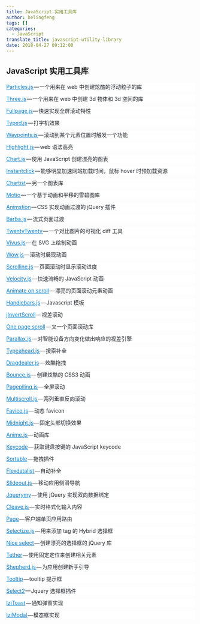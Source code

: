 ```yaml
---
title: JavaScript 实用工具库
author: helingfeng
tags: []
categories:
  - JavaScript
translate_title: javascript-utility-library
date: 2018-04-27 09:12:00
---
```

## JavaScript 实用工具库

<p style="margin-top: 0px; margin-bottom: 0.714285em; padding: 0px; border: 0px; line-height: 1.57143em; color: rgb(33, 37, 41); font-family: &quot;Monospaced Number&quot;, &quot;Chinese Quote&quot;, -apple-system, system-ui, &quot;Segoe UI&quot;, Roboto, &quot;PingFang SC&quot;, &quot;Hiragino Sans GB&quot;, &quot;Microsoft YaHei&quot;, &quot;Helvetica Neue&quot;, Helvetica, Arial, sans-serif; white-space: normal; background-color: rgb(255, 255, 255);">
    <a href="http://vincentgarreau.com/particles.js/" target="_blank" style="margin: 0px; padding: 0px; border: 0px; line-height: 1.57143em; cursor: pointer; color: rgb(4, 122, 198);">Particles.js </a>— 一个用来在 web 中创建炫酷的浮动粒子的库
</p>
<p style="margin-top: 0px; margin-bottom: 0.714285em; padding: 0px; border: 0px; line-height: 1.57143em; color: rgb(33, 37, 41); font-family: &quot;Monospaced Number&quot;, &quot;Chinese Quote&quot;, -apple-system, system-ui, &quot;Segoe UI&quot;, Roboto, &quot;PingFang SC&quot;, &quot;Hiragino Sans GB&quot;, &quot;Microsoft YaHei&quot;, &quot;Helvetica Neue&quot;, Helvetica, Arial, sans-serif; white-space: normal; background-color: rgb(255, 255, 255);">
    <a href="https://threejs.org/" target="_blank" style="margin: 0px; padding: 0px; border: 0px; line-height: 1.57143em; cursor: pointer; color: rgb(4, 122, 198);">Three.js</a> — 一个用来在 web 中创建 3d 物体和 3d 空间的库
</p>
<p style="margin-top: 0px; margin-bottom: 0.714285em; padding: 0px; border: 0px; line-height: 1.57143em; color: rgb(33, 37, 41); font-family: &quot;Monospaced Number&quot;, &quot;Chinese Quote&quot;, -apple-system, system-ui, &quot;Segoe UI&quot;, Roboto, &quot;PingFang SC&quot;, &quot;Hiragino Sans GB&quot;, &quot;Microsoft YaHei&quot;, &quot;Helvetica Neue&quot;, Helvetica, Arial, sans-serif; white-space: normal; background-color: rgb(255, 255, 255);">
    <a href="https://alvarotrigo.com/fullPage/#firstPage" target="_blank" style="margin: 0px; padding: 0px; border: 0px; line-height: 1.57143em; cursor: pointer; color: rgb(4, 122, 198);">Fullpage.js</a>— 快速实现全屏滚动特性
</p>
<p style="margin-top: 0px; margin-bottom: 0.714285em; padding: 0px; border: 0px; line-height: 1.57143em; color: rgb(33, 37, 41); font-family: &quot;Monospaced Number&quot;, &quot;Chinese Quote&quot;, -apple-system, system-ui, &quot;Segoe UI&quot;, Roboto, &quot;PingFang SC&quot;, &quot;Hiragino Sans GB&quot;, &quot;Microsoft YaHei&quot;, &quot;Helvetica Neue&quot;, Helvetica, Arial, sans-serif; white-space: normal; background-color: rgb(255, 255, 255);">
    <a href="http://www.mattboldt.com/demos/typed-js/" target="_blank" style="margin: 0px; padding: 0px; border: 0px; line-height: 1.57143em; cursor: pointer; color: rgb(4, 122, 198);">Typed.js</a> — 打字机效果
</p>
<p style="margin-top: 0px; margin-bottom: 0.714285em; padding: 0px; border: 0px; line-height: 1.57143em; color: rgb(33, 37, 41); font-family: &quot;Monospaced Number&quot;, &quot;Chinese Quote&quot;, -apple-system, system-ui, &quot;Segoe UI&quot;, Roboto, &quot;PingFang SC&quot;, &quot;Hiragino Sans GB&quot;, &quot;Microsoft YaHei&quot;, &quot;Helvetica Neue&quot;, Helvetica, Arial, sans-serif; white-space: normal; background-color: rgb(255, 255, 255);">
    <a href="http://imakewebthings.com/waypoints/" target="_blank" style="margin: 0px; padding: 0px; border: 0px; line-height: 1.57143em; cursor: pointer; color: rgb(4, 122, 198);">Waypoints.js </a>— 滚动到某个元素位置时触发一个功能
</p>
<p style="margin-top: 0px; margin-bottom: 0.714285em; padding: 0px; border: 0px; line-height: 1.57143em; color: rgb(33, 37, 41); font-family: &quot;Monospaced Number&quot;, &quot;Chinese Quote&quot;, -apple-system, system-ui, &quot;Segoe UI&quot;, Roboto, &quot;PingFang SC&quot;, &quot;Hiragino Sans GB&quot;, &quot;Microsoft YaHei&quot;, &quot;Helvetica Neue&quot;, Helvetica, Arial, sans-serif; white-space: normal; background-color: rgb(255, 255, 255);">
    <a href="https://highlightjs.org/" target="_blank" style="margin: 0px; padding: 0px; border: 0px; line-height: 1.57143em; cursor: pointer; color: rgb(4, 122, 198);">Highlight.js </a>— web 语法高亮
</p>
<p style="margin-top: 0px; margin-bottom: 0.714285em; padding: 0px; border: 0px; line-height: 1.57143em; color: rgb(33, 37, 41); font-family: &quot;Monospaced Number&quot;, &quot;Chinese Quote&quot;, -apple-system, system-ui, &quot;Segoe UI&quot;, Roboto, &quot;PingFang SC&quot;, &quot;Hiragino Sans GB&quot;, &quot;Microsoft YaHei&quot;, &quot;Helvetica Neue&quot;, Helvetica, Arial, sans-serif; white-space: normal; background-color: rgb(255, 255, 255);">
    <a href="http://www.chartjs.org/" target="_blank" style="margin: 0px; padding: 0px; border: 0px; line-height: 1.57143em; cursor: pointer; color: rgb(4, 122, 198);">Chart.js</a> — 使用 JavaScript 创建漂亮的图表
</p>
<p style="margin-top: 0px; margin-bottom: 0.714285em; padding: 0px; border: 0px; line-height: 1.57143em; color: rgb(33, 37, 41); font-family: &quot;Monospaced Number&quot;, &quot;Chinese Quote&quot;, -apple-system, system-ui, &quot;Segoe UI&quot;, Roboto, &quot;PingFang SC&quot;, &quot;Hiragino Sans GB&quot;, &quot;Microsoft YaHei&quot;, &quot;Helvetica Neue&quot;, Helvetica, Arial, sans-serif; white-space: normal; background-color: rgb(255, 255, 255);">
    <a href="http://instantclick.io/" target="_blank" style="margin: 0px; padding: 0px; border: 0px; line-height: 1.57143em; cursor: pointer; color: rgb(4, 122, 198);">Instantclick</a> — 能够明显加速网站加载时间，鼠标 hover 时预加载资源
</p>
<p style="margin-top: 0px; margin-bottom: 0.714285em; padding: 0px; border: 0px; line-height: 1.57143em; color: rgb(33, 37, 41); font-family: &quot;Monospaced Number&quot;, &quot;Chinese Quote&quot;, -apple-system, system-ui, &quot;Segoe UI&quot;, Roboto, &quot;PingFang SC&quot;, &quot;Hiragino Sans GB&quot;, &quot;Microsoft YaHei&quot;, &quot;Helvetica Neue&quot;, Helvetica, Arial, sans-serif; white-space: normal; background-color: rgb(255, 255, 255);">
    <a href="http://gionkunz.github.io/chartist-js/index.html" target="_blank" style="margin: 0px; padding: 0px; border: 0px; line-height: 1.57143em; cursor: pointer; color: rgb(4, 122, 198);">Chartist</a> — 另一个图表库
</p>
<p style="margin-top: 0px; margin-bottom: 0.714285em; padding: 0px; border: 0px; line-height: 1.57143em; color: rgb(33, 37, 41); font-family: &quot;Monospaced Number&quot;, &quot;Chinese Quote&quot;, -apple-system, system-ui, &quot;Segoe UI&quot;, Roboto, &quot;PingFang SC&quot;, &quot;Hiragino Sans GB&quot;, &quot;Microsoft YaHei&quot;, &quot;Helvetica Neue&quot;, Helvetica, Arial, sans-serif; white-space: normal; background-color: rgb(255, 255, 255);">
    <a href="http://darsa.in/motio/#!introduction" target="_blank" style="margin: 0px; padding: 0px; border: 0px; line-height: 1.57143em; cursor: pointer; color: rgb(4, 122, 198);">Motio </a>— 一个基于动画和平移的雪碧图库
</p>
<p style="margin-top: 0px; margin-bottom: 0.714285em; padding: 0px; border: 0px; line-height: 1.57143em; color: rgb(33, 37, 41); font-family: &quot;Monospaced Number&quot;, &quot;Chinese Quote&quot;, -apple-system, system-ui, &quot;Segoe UI&quot;, Roboto, &quot;PingFang SC&quot;, &quot;Hiragino Sans GB&quot;, &quot;Microsoft YaHei&quot;, &quot;Helvetica Neue&quot;, Helvetica, Arial, sans-serif; white-space: normal; background-color: rgb(255, 255, 255);">
    <a href="http://git.blivesta.com/animsition/" target="_blank" style="margin: 0px; padding: 0px; border: 0px; line-height: 1.57143em; cursor: pointer; color: rgb(4, 122, 198);">Animstion</a> — CSS 实现动画过渡的 jQuery 插件
</p>
<p style="margin-top: 0px; margin-bottom: 0.714285em; padding: 0px; border: 0px; line-height: 1.57143em; color: rgb(33, 37, 41); font-family: &quot;Monospaced Number&quot;, &quot;Chinese Quote&quot;, -apple-system, system-ui, &quot;Segoe UI&quot;, Roboto, &quot;PingFang SC&quot;, &quot;Hiragino Sans GB&quot;, &quot;Microsoft YaHei&quot;, &quot;Helvetica Neue&quot;, Helvetica, Arial, sans-serif; white-space: normal; background-color: rgb(255, 255, 255);">
    <a href="https://github.com/luruke/barba.js" target="_blank" style="margin: 0px; padding: 0px; border: 0px; line-height: 1.57143em; cursor: pointer; color: rgb(4, 122, 198);">Barba.js</a> — 流式页面过渡
</p>
<p style="margin-top: 0px; margin-bottom: 0.714285em; padding: 0px; border: 0px; line-height: 1.57143em; color: rgb(33, 37, 41); font-family: &quot;Monospaced Number&quot;, &quot;Chinese Quote&quot;, -apple-system, system-ui, &quot;Segoe UI&quot;, Roboto, &quot;PingFang SC&quot;, &quot;Hiragino Sans GB&quot;, &quot;Microsoft YaHei&quot;, &quot;Helvetica Neue&quot;, Helvetica, Arial, sans-serif; white-space: normal; background-color: rgb(255, 255, 255);">
    <a href="http://zurb.com/playground/twentytwenty" target="_blank" style="margin: 0px; padding: 0px; border: 0px; line-height: 1.57143em; cursor: pointer; color: rgb(4, 122, 198);">TwentyTwenty </a>— 一个对比图片的可视化 diff 工具
</p>
<p style="margin-top: 0px; margin-bottom: 0.714285em; padding: 0px; border: 0px; line-height: 1.57143em; color: rgb(33, 37, 41); font-family: &quot;Monospaced Number&quot;, &quot;Chinese Quote&quot;, -apple-system, system-ui, &quot;Segoe UI&quot;, Roboto, &quot;PingFang SC&quot;, &quot;Hiragino Sans GB&quot;, &quot;Microsoft YaHei&quot;, &quot;Helvetica Neue&quot;, Helvetica, Arial, sans-serif; white-space: normal; background-color: rgb(255, 255, 255);">
    <a href="https://github.com/maxwellito/vivus#vivusjs" target="_blank" style="margin: 0px; padding: 0px; border: 0px; line-height: 1.57143em; cursor: pointer; color: rgb(4, 122, 198);">Vivus.js</a> — 在 SVG 上绘制动画
</p>
<p style="margin-top: 0px; margin-bottom: 0.714285em; padding: 0px; border: 0px; line-height: 1.57143em; color: rgb(33, 37, 41); font-family: &quot;Monospaced Number&quot;, &quot;Chinese Quote&quot;, -apple-system, system-ui, &quot;Segoe UI&quot;, Roboto, &quot;PingFang SC&quot;, &quot;Hiragino Sans GB&quot;, &quot;Microsoft YaHei&quot;, &quot;Helvetica Neue&quot;, Helvetica, Arial, sans-serif; white-space: normal; background-color: rgb(255, 255, 255);">
    <a href="http://mynameismatthieu.com/WOW/" target="_blank" style="margin: 0px; padding: 0px; border: 0px; line-height: 1.57143em; cursor: pointer; color: rgb(4, 122, 198);">Wow.js </a>— 滚动时展现动画
</p>
<p style="margin-top: 0px; margin-bottom: 0.714285em; padding: 0px; border: 0px; line-height: 1.57143em; color: rgb(33, 37, 41); font-family: &quot;Monospaced Number&quot;, &quot;Chinese Quote&quot;, -apple-system, system-ui, &quot;Segoe UI&quot;, Roboto, &quot;PingFang SC&quot;, &quot;Hiragino Sans GB&quot;, &quot;Microsoft YaHei&quot;, &quot;Helvetica Neue&quot;, Helvetica, Arial, sans-serif; white-space: normal; background-color: rgb(255, 255, 255);">
    <a href="https://github.com/anthonyly/Scrolline.js" target="_blank" style="margin: 0px; padding: 0px; border: 0px; line-height: 1.57143em; cursor: pointer; color: rgb(4, 122, 198);">Scrolline.js</a> — 页面滚动时显示滚动进度
</p>
<p style="margin-top: 0px; margin-bottom: 0.714285em; padding: 0px; border: 0px; line-height: 1.57143em; color: rgb(33, 37, 41); font-family: &quot;Monospaced Number&quot;, &quot;Chinese Quote&quot;, -apple-system, system-ui, &quot;Segoe UI&quot;, Roboto, &quot;PingFang SC&quot;, &quot;Hiragino Sans GB&quot;, &quot;Microsoft YaHei&quot;, &quot;Helvetica Neue&quot;, Helvetica, Arial, sans-serif; white-space: normal; background-color: rgb(255, 255, 255);">
    <a href="http://velocityjs.org/" target="_blank" style="margin: 0px; padding: 0px; border: 0px; line-height: 1.57143em; cursor: pointer; color: rgb(4, 122, 198);">Velocity.js</a> — 快速流畅的 JavaScript 动画
</p>
<p style="margin-top: 0px; margin-bottom: 0.714285em; padding: 0px; border: 0px; line-height: 1.57143em; color: rgb(33, 37, 41); font-family: &quot;Monospaced Number&quot;, &quot;Chinese Quote&quot;, -apple-system, system-ui, &quot;Segoe UI&quot;, Roboto, &quot;PingFang SC&quot;, &quot;Hiragino Sans GB&quot;, &quot;Microsoft YaHei&quot;, &quot;Helvetica Neue&quot;, Helvetica, Arial, sans-serif; white-space: normal; background-color: rgb(255, 255, 255);">
    <a href="http://michalsnik.github.io/aos/" target="_blank" style="margin: 0px; padding: 0px; border: 0px; line-height: 1.57143em; cursor: pointer; color: rgb(4, 122, 198);">Animate on scroll</a> — 漂亮的页面滚动元素动画
</p>
<p style="margin-top: 0px; margin-bottom: 0.714285em; padding: 0px; border: 0px; line-height: 1.57143em; color: rgb(33, 37, 41); font-family: &quot;Monospaced Number&quot;, &quot;Chinese Quote&quot;, -apple-system, system-ui, &quot;Segoe UI&quot;, Roboto, &quot;PingFang SC&quot;, &quot;Hiragino Sans GB&quot;, &quot;Microsoft YaHei&quot;, &quot;Helvetica Neue&quot;, Helvetica, Arial, sans-serif; white-space: normal; background-color: rgb(255, 255, 255);">
    <a href="http://handlebarsjs.com/" target="_blank" style="margin: 0px; padding: 0px; border: 0px; line-height: 1.57143em; cursor: pointer; color: rgb(4, 122, 198);">Handlebars.js</a> — Javascript 模板
</p>
<p style="margin-top: 0px; margin-bottom: 0.714285em; padding: 0px; border: 0px; line-height: 1.57143em; color: rgb(33, 37, 41); font-family: &quot;Monospaced Number&quot;, &quot;Chinese Quote&quot;, -apple-system, system-ui, &quot;Segoe UI&quot;, Roboto, &quot;PingFang SC&quot;, &quot;Hiragino Sans GB&quot;, &quot;Microsoft YaHei&quot;, &quot;Helvetica Neue&quot;, Helvetica, Arial, sans-serif; white-space: normal; background-color: rgb(255, 255, 255);">
    <a href="http://www.pixxelfactory.net/jInvertScroll/" target="_blank" style="margin: 0px; padding: 0px; border: 0px; line-height: 1.57143em; cursor: pointer; color: rgb(4, 122, 198);">jInvertScroll</a> — 视差滚动
</p>
<p style="margin-top: 0px; margin-bottom: 0.714285em; padding: 0px; border: 0px; line-height: 1.57143em; color: rgb(33, 37, 41); font-family: &quot;Monospaced Number&quot;, &quot;Chinese Quote&quot;, -apple-system, system-ui, &quot;Segoe UI&quot;, Roboto, &quot;PingFang SC&quot;, &quot;Hiragino Sans GB&quot;, &quot;Microsoft YaHei&quot;, &quot;Helvetica Neue&quot;, Helvetica, Arial, sans-serif; white-space: normal; background-color: rgb(255, 255, 255);">
    <a href="https://github.com/peachananr/onepage-scroll" target="_blank" style="margin: 0px; padding: 0px; border: 0px; line-height: 1.57143em; cursor: pointer; color: rgb(4, 122, 198);">One page scroll</a> — 又一个页面滚动库
</p>
<p style="margin-top: 0px; margin-bottom: 0.714285em; padding: 0px; border: 0px; line-height: 1.57143em; color: rgb(33, 37, 41); font-family: &quot;Monospaced Number&quot;, &quot;Chinese Quote&quot;, -apple-system, system-ui, &quot;Segoe UI&quot;, Roboto, &quot;PingFang SC&quot;, &quot;Hiragino Sans GB&quot;, &quot;Microsoft YaHei&quot;, &quot;Helvetica Neue&quot;, Helvetica, Arial, sans-serif; white-space: normal; background-color: rgb(255, 255, 255);">
    <a href="https://github.com/wagerfield/parallax" target="_blank" style="margin: 0px; padding: 0px; border: 0px; line-height: 1.57143em; cursor: pointer; color: rgb(4, 122, 198);">Parallax.js</a> — 对智能设备方向变化做出响应的视差引擎
</p>
<p style="margin-top: 0px; margin-bottom: 0.714285em; padding: 0px; border: 0px; line-height: 1.57143em; color: rgb(33, 37, 41); font-family: &quot;Monospaced Number&quot;, &quot;Chinese Quote&quot;, -apple-system, system-ui, &quot;Segoe UI&quot;, Roboto, &quot;PingFang SC&quot;, &quot;Hiragino Sans GB&quot;, &quot;Microsoft YaHei&quot;, &quot;Helvetica Neue&quot;, Helvetica, Arial, sans-serif; white-space: normal; background-color: rgb(255, 255, 255);">
    <a href="http://twitter.github.io/typeahead.js/" target="_blank" style="margin: 0px; padding: 0px; border: 0px; line-height: 1.57143em; cursor: pointer; color: rgb(4, 122, 198);">Typeahead.js </a>— 搜索补全
</p>
<p style="margin-top: 0px; margin-bottom: 0.714285em; padding: 0px; border: 0px; line-height: 1.57143em; color: rgb(33, 37, 41); font-family: &quot;Monospaced Number&quot;, &quot;Chinese Quote&quot;, -apple-system, system-ui, &quot;Segoe UI&quot;, Roboto, &quot;PingFang SC&quot;, &quot;Hiragino Sans GB&quot;, &quot;Microsoft YaHei&quot;, &quot;Helvetica Neue&quot;, Helvetica, Arial, sans-serif; white-space: normal; background-color: rgb(255, 255, 255);">
    <a href="http://skidding.github.io/dragdealer/" target="_blank" style="margin: 0px; padding: 0px; border: 0px; line-height: 1.57143em; cursor: pointer; color: rgb(4, 122, 198);">Dragdealer.js</a> — 炫酷拖拽
</p>
<p style="margin-top: 0px; margin-bottom: 0.714285em; padding: 0px; border: 0px; line-height: 1.57143em; color: rgb(33, 37, 41); font-family: &quot;Monospaced Number&quot;, &quot;Chinese Quote&quot;, -apple-system, system-ui, &quot;Segoe UI&quot;, Roboto, &quot;PingFang SC&quot;, &quot;Hiragino Sans GB&quot;, &quot;Microsoft YaHei&quot;, &quot;Helvetica Neue&quot;, Helvetica, Arial, sans-serif; white-space: normal; background-color: rgb(255, 255, 255);">
    <a href="http://bouncejs.com/" target="_blank" style="margin: 0px; padding: 0px; border: 0px; line-height: 1.57143em; cursor: pointer; color: rgb(4, 122, 198);">Bounce.js </a>— 创建炫酷的 CSS3 动画
</p>
<p style="margin-top: 0px; margin-bottom: 0.714285em; padding: 0px; border: 0px; line-height: 1.57143em; color: rgb(33, 37, 41); font-family: &quot;Monospaced Number&quot;, &quot;Chinese Quote&quot;, -apple-system, system-ui, &quot;Segoe UI&quot;, Roboto, &quot;PingFang SC&quot;, &quot;Hiragino Sans GB&quot;, &quot;Microsoft YaHei&quot;, &quot;Helvetica Neue&quot;, Helvetica, Arial, sans-serif; white-space: normal; background-color: rgb(255, 255, 255);">
    <a href="https://github.com/alvarotrigo/pagePiling.js" target="_blank" style="margin: 0px; padding: 0px; border: 0px; line-height: 1.57143em; cursor: pointer; color: rgb(4, 122, 198);">Pagepiling.js</a> — 全屏滚动
</p>
<p style="margin-top: 0px; margin-bottom: 0.714285em; padding: 0px; border: 0px; line-height: 1.57143em; color: rgb(33, 37, 41); font-family: &quot;Monospaced Number&quot;, &quot;Chinese Quote&quot;, -apple-system, system-ui, &quot;Segoe UI&quot;, Roboto, &quot;PingFang SC&quot;, &quot;Hiragino Sans GB&quot;, &quot;Microsoft YaHei&quot;, &quot;Helvetica Neue&quot;, Helvetica, Arial, sans-serif; white-space: normal; background-color: rgb(255, 255, 255);">
    <a href="https://github.com/alvarotrigo/multiscroll.js" target="_blank" style="margin: 0px; padding: 0px; border: 0px; line-height: 1.57143em; cursor: pointer; color: rgb(4, 122, 198);">Multiscroll.js </a>— 两列垂直反向滚动
</p>
<p style="margin-top: 0px; margin-bottom: 0.714285em; padding: 0px; border: 0px; line-height: 1.57143em; color: rgb(33, 37, 41); font-family: &quot;Monospaced Number&quot;, &quot;Chinese Quote&quot;, -apple-system, system-ui, &quot;Segoe UI&quot;, Roboto, &quot;PingFang SC&quot;, &quot;Hiragino Sans GB&quot;, &quot;Microsoft YaHei&quot;, &quot;Helvetica Neue&quot;, Helvetica, Arial, sans-serif; white-space: normal; background-color: rgb(255, 255, 255);">
    <a href="http://lab.ejci.net/favico.js/" target="_blank" style="margin: 0px; padding: 0px; border: 0px; line-height: 1.57143em; cursor: pointer; color: rgb(4, 122, 198);">Favico.js</a> — 动态 favicon
</p>
<p style="margin-top: 0px; margin-bottom: 0.714285em; padding: 0px; border: 0px; line-height: 1.57143em; color: rgb(33, 37, 41); font-family: &quot;Monospaced Number&quot;, &quot;Chinese Quote&quot;, -apple-system, system-ui, &quot;Segoe UI&quot;, Roboto, &quot;PingFang SC&quot;, &quot;Hiragino Sans GB&quot;, &quot;Microsoft YaHei&quot;, &quot;Helvetica Neue&quot;, Helvetica, Arial, sans-serif; white-space: normal; background-color: rgb(255, 255, 255);">
    <a href="http://aerolab.github.io/midnight.js/" target="_blank" style="margin: 0px; padding: 0px; border: 0px; line-height: 1.57143em; cursor: pointer; color: rgb(4, 122, 198);">Midnight.js </a>— 固定头部切换效果
</p>
<p style="margin-top: 0px; margin-bottom: 0.714285em; padding: 0px; border: 0px; line-height: 1.57143em; color: rgb(33, 37, 41); font-family: &quot;Monospaced Number&quot;, &quot;Chinese Quote&quot;, -apple-system, system-ui, &quot;Segoe UI&quot;, Roboto, &quot;PingFang SC&quot;, &quot;Hiragino Sans GB&quot;, &quot;Microsoft YaHei&quot;, &quot;Helvetica Neue&quot;, Helvetica, Arial, sans-serif; white-space: normal; background-color: rgb(255, 255, 255);">
    <a href="http://animejs.com/" target="_blank" style="margin: 0px; padding: 0px; border: 0px; line-height: 1.57143em; cursor: pointer; color: rgb(4, 122, 198);">Anime.js </a>— 动画库
</p>
<p style="margin-top: 0px; margin-bottom: 0.714285em; padding: 0px; border: 0px; line-height: 1.57143em; color: rgb(33, 37, 41); font-family: &quot;Monospaced Number&quot;, &quot;Chinese Quote&quot;, -apple-system, system-ui, &quot;Segoe UI&quot;, Roboto, &quot;PingFang SC&quot;, &quot;Hiragino Sans GB&quot;, &quot;Microsoft YaHei&quot;, &quot;Helvetica Neue&quot;, Helvetica, Arial, sans-serif; white-space: normal; background-color: rgb(255, 255, 255);">
    <a href="http://keycode.info/" target="_blank" style="margin: 0px; padding: 0px; border: 0px; line-height: 1.57143em; cursor: pointer; color: rgb(4, 122, 198);">Keycode</a> — 获取键盘按键的 JavaScript keycode
</p>
<p style="margin-top: 0px; margin-bottom: 0.714285em; padding: 0px; border: 0px; line-height: 1.57143em; color: rgb(33, 37, 41); font-family: &quot;Monospaced Number&quot;, &quot;Chinese Quote&quot;, -apple-system, system-ui, &quot;Segoe UI&quot;, Roboto, &quot;PingFang SC&quot;, &quot;Hiragino Sans GB&quot;, &quot;Microsoft YaHei&quot;, &quot;Helvetica Neue&quot;, Helvetica, Arial, sans-serif; white-space: normal; background-color: rgb(255, 255, 255);">
    <a href="http://rubaxa.github.io/Sortable/" target="_blank" style="margin: 0px; padding: 0px; border: 0px; line-height: 1.57143em; cursor: pointer; color: rgb(4, 122, 198);">Sortable</a> — 拖拽插件
</p>
<p style="margin-top: 0px; margin-bottom: 0.714285em; padding: 0px; border: 0px; line-height: 1.57143em; color: rgb(33, 37, 41); font-family: &quot;Monospaced Number&quot;, &quot;Chinese Quote&quot;, -apple-system, system-ui, &quot;Segoe UI&quot;, Roboto, &quot;PingFang SC&quot;, &quot;Hiragino Sans GB&quot;, &quot;Microsoft YaHei&quot;, &quot;Helvetica Neue&quot;, Helvetica, Arial, sans-serif; white-space: normal; background-color: rgb(255, 255, 255);">
    <a href="http://projects.sergiodinislopes.pt/flexdatalist/" target="_blank" style="margin: 0px; padding: 0px; border: 0px; line-height: 1.57143em; cursor: pointer; color: rgb(4, 122, 198);">Flexdatalist </a>— 自动补全
</p>
<p style="margin-top: 0px; margin-bottom: 0.714285em; padding: 0px; border: 0px; line-height: 1.57143em; color: rgb(33, 37, 41); font-family: &quot;Monospaced Number&quot;, &quot;Chinese Quote&quot;, -apple-system, system-ui, &quot;Segoe UI&quot;, Roboto, &quot;PingFang SC&quot;, &quot;Hiragino Sans GB&quot;, &quot;Microsoft YaHei&quot;, &quot;Helvetica Neue&quot;, Helvetica, Arial, sans-serif; white-space: normal; background-color: rgb(255, 255, 255);">
    <a href="https://slideout.js.org/" target="_blank" style="margin: 0px; padding: 0px; border: 0px; line-height: 1.57143em; cursor: pointer; color: rgb(4, 122, 198);">Slideout.js </a>— 移动应用侧滑导航
</p>
<p style="margin-top: 0px; margin-bottom: 0.714285em; padding: 0px; border: 0px; line-height: 1.57143em; color: rgb(33, 37, 41); font-family: &quot;Monospaced Number&quot;, &quot;Chinese Quote&quot;, -apple-system, system-ui, &quot;Segoe UI&quot;, Roboto, &quot;PingFang SC&quot;, &quot;Hiragino Sans GB&quot;, &quot;Microsoft YaHei&quot;, &quot;Helvetica Neue&quot;, Helvetica, Arial, sans-serif; white-space: normal; background-color: rgb(255, 255, 255);">
    <a href="http://jquerymy.com/#/" target="_blank" style="margin: 0px; padding: 0px; border: 0px; line-height: 1.57143em; cursor: pointer; color: rgb(4, 122, 198);">Jquerymy</a> — 使用 jQuery 实现双向数据绑定
</p>
<p style="margin-top: 0px; margin-bottom: 0.714285em; padding: 0px; border: 0px; line-height: 1.57143em; color: rgb(33, 37, 41); font-family: &quot;Monospaced Number&quot;, &quot;Chinese Quote&quot;, -apple-system, system-ui, &quot;Segoe UI&quot;, Roboto, &quot;PingFang SC&quot;, &quot;Hiragino Sans GB&quot;, &quot;Microsoft YaHei&quot;, &quot;Helvetica Neue&quot;, Helvetica, Arial, sans-serif; white-space: normal; background-color: rgb(255, 255, 255);">
    <a href="http://nosir.github.io/cleave.js/" target="_blank" style="margin: 0px; padding: 0px; border: 0px; line-height: 1.57143em; cursor: pointer; color: rgb(4, 122, 198);">Cleave.js </a>— 实时格式化输入内容
</p>
<p style="margin-top: 0px; margin-bottom: 0.714285em; padding: 0px; border: 0px; line-height: 1.57143em; color: rgb(33, 37, 41); font-family: &quot;Monospaced Number&quot;, &quot;Chinese Quote&quot;, -apple-system, system-ui, &quot;Segoe UI&quot;, Roboto, &quot;PingFang SC&quot;, &quot;Hiragino Sans GB&quot;, &quot;Microsoft YaHei&quot;, &quot;Helvetica Neue&quot;, Helvetica, Arial, sans-serif; white-space: normal; background-color: rgb(255, 255, 255);">
    <a href="http://smalljs.org/client-side-routing/page/" target="_blank" style="margin: 0px; padding: 0px; border: 0px; line-height: 1.57143em; cursor: pointer; color: rgb(4, 122, 198);">Page</a> — 客户端单页应用路由
</p>
<p style="margin-top: 0px; margin-bottom: 0.714285em; padding: 0px; border: 0px; line-height: 1.57143em; color: rgb(33, 37, 41); font-family: &quot;Monospaced Number&quot;, &quot;Chinese Quote&quot;, -apple-system, system-ui, &quot;Segoe UI&quot;, Roboto, &quot;PingFang SC&quot;, &quot;Hiragino Sans GB&quot;, &quot;Microsoft YaHei&quot;, &quot;Helvetica Neue&quot;, Helvetica, Arial, sans-serif; white-space: normal; background-color: rgb(255, 255, 255);">
    <a href="http://selectize.github.io/selectize.js/" target="_blank" style="margin: 0px; padding: 0px; border: 0px; line-height: 1.57143em; cursor: pointer; color: rgb(4, 122, 198);">Selectize.js</a> — 用来添加 tag 的 Hybrid 选择框
</p>
<p style="margin-top: 0px; margin-bottom: 0.714285em; padding: 0px; border: 0px; line-height: 1.57143em; color: rgb(33, 37, 41); font-family: &quot;Monospaced Number&quot;, &quot;Chinese Quote&quot;, -apple-system, system-ui, &quot;Segoe UI&quot;, Roboto, &quot;PingFang SC&quot;, &quot;Hiragino Sans GB&quot;, &quot;Microsoft YaHei&quot;, &quot;Helvetica Neue&quot;, Helvetica, Arial, sans-serif; white-space: normal; background-color: rgb(255, 255, 255);">
    <a href="http://hernansartorio.com/jquery-nice-select/" target="_blank" style="margin: 0px; padding: 0px; border: 0px; line-height: 1.57143em; cursor: pointer; color: rgb(4, 122, 198);">Nice select </a>— 创建漂亮的选择框的 jQuery 库
</p>
<p style="margin-top: 0px; margin-bottom: 0.714285em; padding: 0px; border: 0px; line-height: 1.57143em; color: rgb(33, 37, 41); font-family: &quot;Monospaced Number&quot;, &quot;Chinese Quote&quot;, -apple-system, system-ui, &quot;Segoe UI&quot;, Roboto, &quot;PingFang SC&quot;, &quot;Hiragino Sans GB&quot;, &quot;Microsoft YaHei&quot;, &quot;Helvetica Neue&quot;, Helvetica, Arial, sans-serif; white-space: normal; background-color: rgb(255, 255, 255);">
    <a href="http://tether.io/" target="_blank" style="margin: 0px; padding: 0px; border: 0px; line-height: 1.57143em; cursor: pointer; color: rgb(4, 122, 198);">Tether</a> — 使用固定定位来创建相关元素
</p>
<p style="margin-top: 0px; margin-bottom: 0.714285em; padding: 0px; border: 0px; line-height: 1.57143em; color: rgb(33, 37, 41); font-family: &quot;Monospaced Number&quot;, &quot;Chinese Quote&quot;, -apple-system, system-ui, &quot;Segoe UI&quot;, Roboto, &quot;PingFang SC&quot;, &quot;Hiragino Sans GB&quot;, &quot;Microsoft YaHei&quot;, &quot;Helvetica Neue&quot;, Helvetica, Arial, sans-serif; white-space: normal; background-color: rgb(255, 255, 255);">
    <a href="https://github.com/HubSpot/shepherd" target="_blank" style="margin: 0px; padding: 0px; border: 0px; line-height: 1.57143em; cursor: pointer; color: rgb(4, 122, 198);">Shepherd.js </a>— 为应用创建新手引导
</p>
<p style="margin-top: 0px; margin-bottom: 0.714285em; padding: 0px; border: 0px; line-height: 1.57143em; color: rgb(33, 37, 41); font-family: &quot;Monospaced Number&quot;, &quot;Chinese Quote&quot;, -apple-system, system-ui, &quot;Segoe UI&quot;, Roboto, &quot;PingFang SC&quot;, &quot;Hiragino Sans GB&quot;, &quot;Microsoft YaHei&quot;, &quot;Helvetica Neue&quot;, Helvetica, Arial, sans-serif; white-space: normal; background-color: rgb(255, 255, 255);">
    <a href="https://github.com/HubSpot/tooltip" target="_blank" style="margin: 0px; padding: 0px; border: 0px; line-height: 1.57143em; cursor: pointer; color: rgb(4, 122, 198);">Tooltip</a> — tooltip 提示框
</p>
<p style="margin-top: 0px; margin-bottom: 0.714285em; padding: 0px; border: 0px; line-height: 1.57143em; color: rgb(33, 37, 41); font-family: &quot;Monospaced Number&quot;, &quot;Chinese Quote&quot;, -apple-system, system-ui, &quot;Segoe UI&quot;, Roboto, &quot;PingFang SC&quot;, &quot;Hiragino Sans GB&quot;, &quot;Microsoft YaHei&quot;, &quot;Helvetica Neue&quot;, Helvetica, Arial, sans-serif; white-space: normal; background-color: rgb(255, 255, 255);">
    <a href="https://select2.github.io/" target="_blank" style="margin: 0px; padding: 0px; border: 0px; line-height: 1.57143em; cursor: pointer; color: rgb(4, 122, 198);">Select2</a> — Jquery 选择框插件
</p>
<p style="margin-top: 0px; margin-bottom: 0.714285em; padding: 0px; border: 0px; line-height: 1.57143em; color: rgb(33, 37, 41); font-family: &quot;Monospaced Number&quot;, &quot;Chinese Quote&quot;, -apple-system, system-ui, &quot;Segoe UI&quot;, Roboto, &quot;PingFang SC&quot;, &quot;Hiragino Sans GB&quot;, &quot;Microsoft YaHei&quot;, &quot;Helvetica Neue&quot;, Helvetica, Arial, sans-serif; white-space: normal; background-color: rgb(255, 255, 255);">
    <a href="http://izitoast.marcelodolce.com/" target="_blank" style="margin: 0px; padding: 0px; border: 0px; line-height: 1.57143em; cursor: pointer; color: rgb(4, 122, 198);">IziToast</a> — 通知弹窗实现
</p>
<p style="margin-top: 0px; margin-bottom: 0.714285em; padding: 0px; border: 0px; line-height: 1.57143em; color: rgb(33, 37, 41); font-family: &quot;Monospaced Number&quot;, &quot;Chinese Quote&quot;, -apple-system, system-ui, &quot;Segoe UI&quot;, Roboto, &quot;PingFang SC&quot;, &quot;Hiragino Sans GB&quot;, &quot;Microsoft YaHei&quot;, &quot;Helvetica Neue&quot;, Helvetica, Arial, sans-serif; white-space: normal; background-color: rgb(255, 255, 255);">
    <a href="http://izimodal.marcelodolce.com/" target="_blank" style="margin: 0px; padding: 0px; border: 0px; line-height: 1.57143em; cursor: pointer; color: rgb(4, 122, 198);">IziModal </a>— 模态框实现
</p>
<p>
    <br/>
</p>